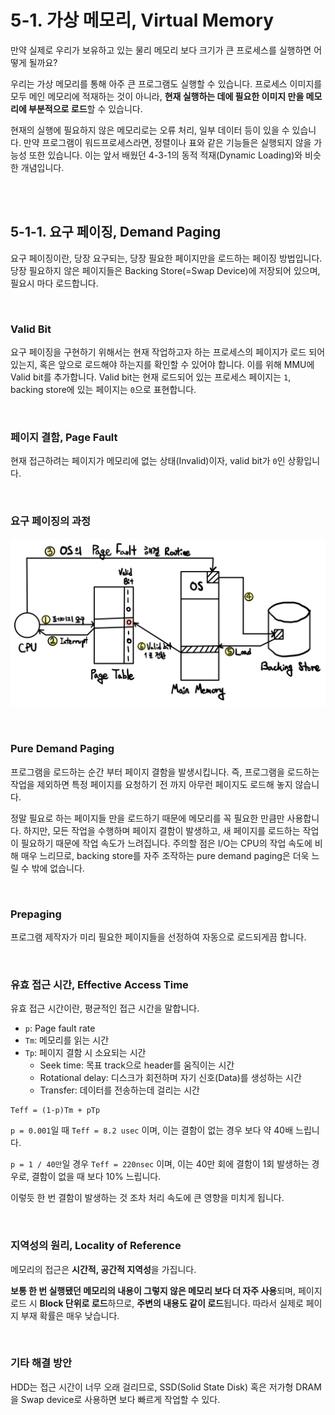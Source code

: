 # 5-1. 가상 메모리, Virtual Memory

만약 실제로 우리가 보유하고 있는 물리 메모리 보다 크기가 큰 프로세스를 실행하면 어떻게 될까요?

우리는 가상 메모리를 통해 아주 큰 프로그램도 실행할 수 있습니다. 프로세스 이미지를 모두 메인 메모리에 적재하는 것이 아니라, **현재 실행하는 데에 필요한 이미지 만을 메모리에 부분적으로 로드**할 수 있습니다.

현재의 실행에 필요하지 않은 메모리로는 오류 처리, 일부 데이터 등이 있을 수 있습니다. 만약 프로그램이 워드프로세스라면, 정렬이나 표와 같은 기능들은 실행되지 않을 가능성 또한 있습니다. 이는 앞서 배웠던 4-3-1의 동적 적재(Dynamic Loading)와 비슷한 개념입니다.

<br>

<br>

## 5-1-1. 요구 페이징, Demand Paging

요구 페이징이란, 당장 요구되는, 당장 필요한 페이지만을 로드하는 페이징 방법입니다. 당장 필요하지 않은 페이지들은 Backing Store(=Swap Device)에 저장되어 있으며, 필요시 마다 로드합니다.

<br>

### Valid Bit

요구 페이징을 구현하기 위해서는 현재 작업하고자 하는 프로세스의 페이지가 로드 되어 있는지, 혹은 앞으로 로드해야 하는지를 확인할 수 있어야 합니다. 이를 위해 MMU에 Valid bit를 추가합니다. Valid bit는 현재 로드되어 있는 프로세스 페이지는 `1`, backing store에 있는 페이지는 `0`으로 표현합니다.

<br>

### 페이지 결함, Page Fault

현재 접근하려는 페이지가 메모리에 없는 상태(Invalid)이자, valid bit가 `0`인 상황입니다.

<br>

### 요구 페이징의 과정

![5-1_Demand_Paging](./assets/5-1_Demand_Paging.png)

<br>

### Pure Demand Paging

프로그램을 로드하는 순간 부터 페이지 결함을 발생시킵니다. 즉, 프로그램을 로드하는 작업을 제외하면 특정 페이지를 요청하기 전 까지 아무런 페이지도 로드해 놓지 않습니다.

정말 필요로 하는 페이지들 만을 로드하기 때문에 메모리를 꼭 필요한 만큼만 사용합니다. 하지만, 모든 작업을 수행하며 페이지 결함이 발생하고, 새 페이지를 로드하는 작업이 필요하기 때문에 작업 속도가 느려집니다. 주의할 점은 I/O는 CPU의 작업 속도에 비해 매우 느리므로, backing store를 자주 조작하는 pure demand paging은 더욱 느릴 수 밖에 없습니다.

<br>

### Prepaging

프로그램 제작자가 미리 필요한 페이지들을 선정하여 자동으로 로드되게끔 합니다.

<br>

### 유효 접근 시간, Effective Access Time

유효 접근 시간이란, 평균적인 접근 시간을 말합니다.

- `p`: Page fault rate
- `Tm`: 메모리를 읽는 시간
- `Tp`: 페이지 결함 시 소요되는 시간
  - Seek time: 목표 track으로 header를 움직이는 시간
  - Rotational delay: 디스크가 회전하며 자기 신호(Data)를 생성하는 시간
  - Transfer: 데이터를 전송하는데 걸리는 시간

```
Teff = (1-p)Tm + pTp
```

`p = 0.001`일 때 `Teff = 8.2 usec` 이며, 이는 결함이 없는 경우 보다 약 40배 느립니다.

`p = 1 / 40만`일 경우 `Teff = 220nsec` 이며, 이는 40만 회에 결함이 1회 발생하는 경우로, 결함이 없을 때 보다 10% 느립니다.

이렇듯 한 번 결함이 발생하는 것 조차 처리 속도에 큰 영향을 미치게 됩니다.

<br>

### 지역성의 원리, Locality of Reference

메모리의 접근은 **시간적, 공간적 지역성**을 가집니다.

**보통 한 번 실행됐던 메모리의 내용이 그렇지 않은 메모리 보다 더 자주 사용**되며, 페이지 로드 시 **Block 단위로 로드**하므로, **주변의 내용도 같이 로드**됩니다. 따라서 실제로 페이지 부재 확률은 매우 낮습니다.

<br>

### 기타 해결 방안

HDD는 접근 시간이 너무 오래 걸리므로, SSD(Solid State Disk) 혹은 저가형 DRAM을 Swap device로 사용하면 보다 빠르게 작업할 수 있다.

